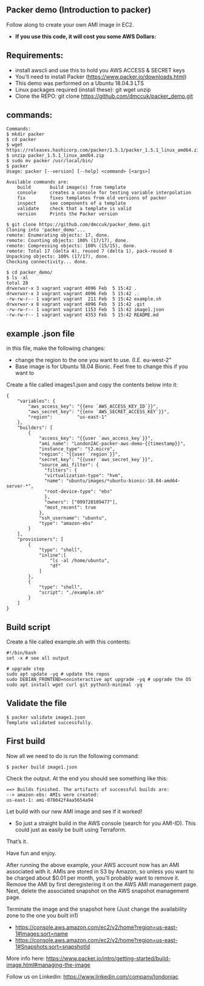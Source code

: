 ## Packer demo (Introduction to packer)

Follow along to create your own AMI image in EC2.

 * **If you use this code, it will cost you some AWS Dollars:**
 
 ## Requirements:

 * install awscli and use this to hold you AWS ACCESS & SECRET keys
 * You'll need to install Packer (https://www.packer.io/downloads.html)
 * This demo was performed on a Ubuntu 18.04.3 LTS
 * Linux packages required (install these): git wget unzip
 * Clone the REPO: git clone https://github.com/dmccuk/packer_demo.git

## commands:
````
Commands:
$ mkdir packer
$ cd packer
$ wget https://releases.hashicorp.com/packer/1.5.1/packer_1.5.1_linux_amd64.zip
$ unzip packer_1.5.1_linux_amd64.zip
$ sudo mv packer /usr/local/bin/
$ packer
Usage: packer [--version] [--help] <command> [<args>]

Available commands are:
    build       build image(s) from template
    console     creates a console for testing variable interpolation
    fix         fixes templates from old versions of packer
    inspect     see components of a template
    validate    check that a template is valid
    version     Prints the Packer version

$ git clone https://github.com/dmccuk/packer_demo.git
Cloning into 'packer_demo'...
remote: Enumerating objects: 17, done.
remote: Counting objects: 100% (17/17), done.
remote: Compressing objects: 100% (15/15), done.
remote: Total 17 (delta 4), reused 7 (delta 1), pack-reused 0
Unpacking objects: 100% (17/17), done.
Checking connectivity... done.

$ cd packer_demo/
$ ls -al
total 28
drwxrwxr-x 3 vagrant vagrant 4096 Feb  5 15:42 .
drwxrwxr-x 3 vagrant vagrant 4096 Feb  5 15:42 ..
-rw-rw-r-- 1 vagrant vagrant  211 Feb  5 15:42 example.sh
drwxrwxr-x 8 vagrant vagrant 4096 Feb  5 15:42 .git
-rw-rw-r-- 1 vagrant vagrant 1153 Feb  5 15:42 image1.json
-rw-rw-r-- 1 vagrant vagrant 4353 Feb  5 15:42 README.md
````

## example .json file
in this file, make the following changes:

 * change the region to the one you want to use. (I.E. eu-west-2"
 * Base image is for Ubuntu 18.04 Bionic. Feel free to change this if you want to


Create a file called images1.json and copy the contents below into it:

````
{
    "variables": {
        "aws_access_key": "{{env `AWS_ACCESS_KEY_ID`}}",
        "aws_secret_key": "{{env `AWS_SECRET_ACCESS_KEY`}}",
        "region":         "us-east-1"
    },
    "builders": [
        {
            "access_key": "{{user `aws_access_key`}}",
            "ami_name": "LondonIAC-packer-aws-demo-{{timestamp}}",
            "instance_type": "t2.micro",
            "region": "{{user `region`}}",
            "secret_key": "{{user `aws_secret_key`}}",
            "source_ami_filter": {
              "filters": {
              "virtualization-type": "hvm",
              "name": "ubuntu/images/*ubuntu-bionic-18.04-amd64-server-*",
              "root-device-type": "ebs"
              },
              "owners": ["099720109477"],
              "most_recent": true
            },
            "ssh_username": "ubuntu",
            "type": "amazon-ebs"
        }
    ],
    "provisioners": [
        {
            "type": "shell",
            "inline":[
                "ls -al /home/ubuntu",
                "df"
            ]
        },
        {
            "type": "shell",
            "script": "./example.sh"
        }
    ]
}
````

## Build script

Create a file called example.sh with this contents:

````
#!/bin/bash
set -x # see all output

# upgrade step
sudo apt update -yq # update the repos
sudo DEBIAN_FRONTEND=noninteractive apt upgrade -yq # upgrade the OS
sudo apt install wget curl git python3-minimal -yq
````
## Validate the file

````
$ packer validate image1.json
Template validated successfully.
````

## First build

Now all we need to do is run the following command:

````
$ packer build image1.json
````

Check the output. At the end you should see something like this:

````
==> Builds finished. The artifacts of successful builds are:
--> amazon-ebs: AMIs were created:
us-east-1: ami-078042f4aa5654a94
````

Let build with our new AMI image and see if it worked!

  * So just a straight build in the AWS console (search for you AMI-ID). This could just as easily be built using Terraform.

That’s it.

Have fun and enjoy.

After running the above example, your AWS account now has an AMI associated with it. AMIs are stored in S3 by Amazon, so unless you want to be charged about $0.01 per month, you'll probably want to remove it. Remove the AMI by first deregistering it on the AWS AMI management page. Next, delete the associated snapshot on the AWS snapshot management page.

Terminate the image and the snapshot here (Just change the availability zone to the one you built in1)
  * https://console.aws.amazon.com/ec2/v2/home?region=us-east-1#Images:sort=name
  * https://console.aws.amazon.com/ec2/v2/home?region=us-east-1#Snapshots:sort=snapshotId
  
More info here:
https://www.packer.io/intro/getting-started/build-image.html#managing-the-image


Follow us on Linkedin:
https://www.linkedin.com/company/londoniac
